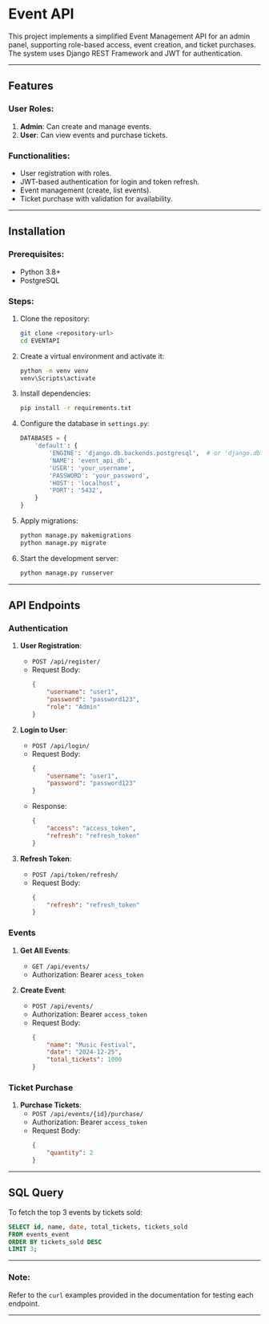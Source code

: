 # Event API

This project implements a simplified Event Management API for an admin panel, supporting role-based access, event creation, and ticket purchases. The system uses Django REST Framework and JWT for authentication.

---

## Features

### User Roles:
1. **Admin**: Can create and manage events.
2. **User**: Can view events and purchase tickets.

### Functionalities:
- User registration with roles.
- JWT-based authentication for login and token refresh.
- Event management (create, list events).
- Ticket purchase with validation for availability.

---

## Installation

### Prerequisites:
- Python 3.8+
- PostgreSQL

### Steps:
1. Clone the repository:
   ```bash
   git clone <repository-url>
   cd EVENTAPI
   ```

2. Create a virtual environment and activate it:
   ```bash
   python -m venv venv
   venv\Scripts\activate
   ```

3. Install dependencies:
   ```bash
   pip install -r requirements.txt
   ```

4. Configure the database in `settings.py`:
   ```python
   DATABASES = {
       'default': {
           'ENGINE': 'django.db.backends.postgresql',  # or 'django.db.backends.mysql'
           'NAME': 'event_api_db',
           'USER': 'your_username',
           'PASSWORD': 'your_password',
           'HOST': 'localhost',
           'PORT': '5432',
       }
   }
   ```

5. Apply migrations:
   ```bash
   python manage.py makemigrations
   python manage.py migrate
   ```

6. Start the development server:
   ```bash
   python manage.py runserver
   ```

---

## API Endpoints

### Authentication
1. **User Registration**:
   - `POST /api/register/`
   - Request Body:
     ```json
     {
         "username": "user1",
         "password": "password123",
         "role": "Admin"
     }
     ```

2. **Login to User**:
   - `POST /api/login/`
   - Request Body:
     ```json
     {
         "username": "user1",
         "password": "password123"
     }
     ```
   - Response:
     ```json
     {
         "access": "access_token",
         "refresh": "refresh_token"
     }
     ```

3. **Refresh Token**:
   - `POST /api/token/refresh/`
   - Request Body:
     ```json
     {
         "refresh": "refresh_token"
     }
     ```

### Events
1. **Get All Events**:
   - `GET /api/events/`
   - Authorization: Bearer `acess_token`

2. **Create Event**:
   - `POST /api/events/`
   - Authorization: Bearer `access_token`
   - Request Body:
     ```json
     {
         "name": "Music Festival",
         "date": "2024-12-25",
         "total_tickets": 1000
     }
     ```

### Ticket Purchase
1. **Purchase Tickets**:
   - `POST /api/events/{id}/purchase/`
   - Authorization: Bearer `access_token`
   - Request Body:
     ```json
     {
         "quantity": 2
     }
     ```

---

## SQL Query
To fetch the top 3 events by tickets sold:
```sql
SELECT id, name, date, total_tickets, tickets_sold
FROM events_event
ORDER BY tickets_sold DESC
LIMIT 3;
```

---

### Note:
Refer to the `curl` examples provided in the documentation for testing each endpoint.

---

